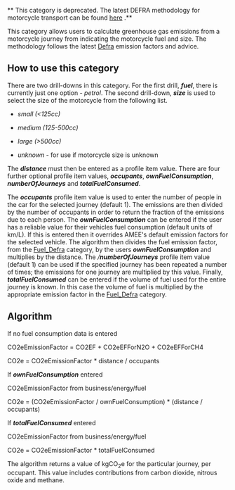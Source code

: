 ** This category is deprecated. The latest DEFRA methodology for
motorcycle transport can be found
[here](DEFRA_road_transport_methodology_by_vehicle_size) .**

This category allows users to calculate greenhouse gas emissions from a
motorcycle journey from indicating the motorcycle fuel and size. The
methodology follows the latest
[Defra](http://www.defra.gov.uk/environment/business/reporting/conversion-factors.htm)
emission factors and advice.

## How to use this category

There are two drill-downs in this category. For the first drill,
***fuel***, there is currently just one option - *petrol*. The second
drill-down, ***size*** is used to select the size of the motorcycle from
the following list.

  - *small (\<125cc)*

<!-- end list -->

  - *medium (125-500cc)*

<!-- end list -->

  - *large (\>500cc)*

<!-- end list -->

  - *unknown* - for use if motorcycle size is unknown

The ***distance*** must then be entered as a profile item value. There
are four further optional profile item values, ***occupants***,
***ownFuelConsumption***, ***numberOfJourneys*** and
***totalFuelConsumed***.

The ***occupants*** profile item value is used to enter the number of
people in the car for the selected journey (default 1). The emissions
are then divided by the number of occupants in order to return the
fraction of the emissions due to each person. The
***ownFuelConsumption*** can be entered if the user has a reliable value
for their vehicles fuel consumption (default units of km/L). If this is
entered then it overrides AMEE's default emission factors for the
selected vehicle. The algorithm then divides the fuel emission factor,
from the [Fuel\_Defra](Fuel_Defra) category, by the users
***ownFuelConsumption*** and multiplies by the distance. The
*/**numberOfJourneys*** profile item value (default 1) can be used if
the specified journey has been repeated a number of times; the emissions
for one journey are multiplied by this value. Finally,
***totalFuelConsumed*** can be entered if the volume of fuel used for
the entire journey is known. In this case the volume of fuel is
multiplied by the appropriate emission factor in the
[Fuel\_Defra](Fuel_Defra) category.

## Algorithm

If no fuel consumption data is entered

CO2eEmissionFactor = CO2EF + CO2eEFForN2O + CO2eEFForCH4

CO2e = CO2eEmissionFactor \* distance / occupants

If ***ownFuelConsumption*** entered

CO2eEmissionFactor from business/energy/fuel

CO2e = (CO2eEmissionFactor / ownFuelConsumption) \* (distance /
occupants)

If ***totalFuelConsumed*** entered

CO2eEmissionFactor from business/energy/fuel

CO2e = CO2eEmissionFactor \* totalFuelConsumed

The algorithm returns a value of kgCO<sub>2</sub>e for the particular journey,
per occupant. This value includes contributions from carbon dioxide,
nitrous oxide and methane.
